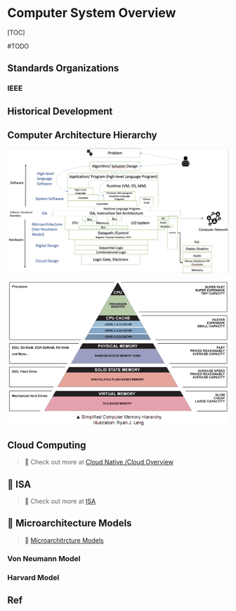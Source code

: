 # Computer System Overview

[TOC]


#TODO 

## Standards Organizations
### IEEE


## Historical Development


## Computer Architecture Hierarchy
![](../../../../../Assets/Pics/Screenshot%202023-03-01%20at%202.18.39%20PM.png)



![](../../../../../Assets/Pics/Pasted%20image%2020230301122408.png)


## Cloud Computing

> 🔗 Check out more at [Cloud Native /Cloud Overview](../../../../🌁%20Cloud%20Native/🌵%20Cloud%20Overview/Cloud%20Overview.md)


## 📜 ISA

> 🔗 Check out more at [ISA](ISA.md)



## 🗿 Microarchitecture Models

> 🔗 [Microarchitrcture Models](Microarchitrcture%20Models.md)

### Von Neumann Model

### Harvard Model


## Ref

